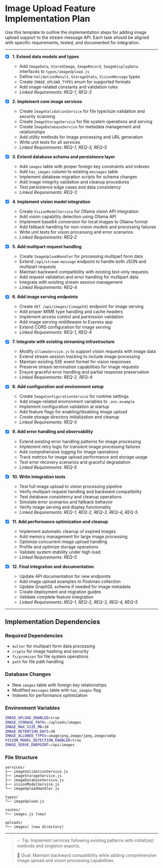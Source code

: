 # Image Upload Feature Implementation Plan

Use this template to outline the implementation steps for adding image upload support to the stream message API. Each task should be aligned with specific requirements, tested, and documented for integration.

---

- [x] **1. Extend data models and types**
  - Add `ImageData`, `StoredImage`, `ImageRecord`, `ImageDisplayData` interfaces to `types/imageUpload.js`
  - Define `ValidationResult`, `StorageStats`, `VisionMessage` types
  - Create `IMAGE_UPLOAD_TYPES` enum for supported formats
  - Add image-related constants and validation rules
  - _Linked Requirements: REQ-1, REQ-3_

- [x] **2. Implement core image services**
  - Create `ImageValidationService` for file type/size validation and security scanning
  - Create `ImageStorageService` for file system operations and serving
  - Create `ImageDatabaseService` for metadata management and relationships
  - Add utility methods for image processing and URL generation
  - Write unit tests for all services
  - _Linked Requirements: REQ-1, REQ-3, REQ-5_

- [x] **3. Extend database schema and persistence layer**
  - Add `images` table with proper foreign key constraints and indexes
  - Add `has_images` column to existing `messages` table
  - Implement database migration scripts for schema changes
  - Add image integrity validation and cleanup procedures
  - Test persistence edge cases and data consistency
  - _Linked Requirements: REQ-3_

- [x] **4. Implement vision model integration**
  - Create `VisionModelService` for Ollama vision API integration
  - Add vision capability detection using Ollama API
  - Implement base64 conversion for local images to Ollama format
  - Add fallback handling for non-vision models and processing failures
  - Write unit tests for vision processing and error scenarios
  - _Linked Requirements: REQ-2_

- [x] **5. Add multipart request handling**
  - Create `ImageUploadHandler` for processing multipart form data
  - Extend `/api/stream-message` endpoint to handle both JSON and multipart requests
  - Maintain backward compatibility with existing text-only requests
  - Add request validation and error handling for multipart data
  - Integrate with existing stream session management
  - _Linked Requirements: REQ-4_

- [x] **6. Add image serving endpoints**
  - Create `GET /api/images/{imageId}` endpoint for image serving
  - Add proper MIME type handling and cache headers
  - Implement access control and permission validation
  - Add image serving middleware to Express app
  - Extend CORS configuration for image serving
  - _Linked Requirements: REQ-1, REQ-4_

- [x] **7. Integrate with existing streaming infrastructure**
  - Modify `ollamaService.js` to support vision requests with image data
  - Extend stream session tracking to include image processing
  - Maintain existing SSE event format for vision responses
  - Preserve stream termination capabilities for image requests
  - Ensure graceful error handling and partial response preservation
  - _Linked Requirements: REQ-2, REQ-4_

- [x] **8. Add configuration and environment setup**
  - Create `ImageConfigurationService` for runtime settings
  - Add image-related environment variables to `.env.example`
  - Implement configuration validation at startup
  - Add feature flags for enabling/disabling image upload
  - Create storage directory initialization and cleanup
  - _Linked Requirements: REQ-5_

- [x] **9. Add error handling and observability**
  - Extend existing error handling patterns for image processing
  - Implement retry logic for transient image processing failures
  - Add comprehensive logging for image operations
  - Track metrics for image upload performance and storage usage
  - Test error recovery scenarios and graceful degradation
  - _Linked Requirements: REQ-5_

- [x] **10. Write integration tests**
  - Test full image upload to vision processing pipeline
  - Verify multipart request handling and backward compatibility
  - Test database consistency and cleanup operations
  - Simulate error scenarios and fallback behavior
  - Verify image serving and display functionality
  - _Linked Requirements: REQ-1, REQ-2, REQ-3, REQ-4, REQ-5_

- [x] **11. Add performance optimization and cleanup**
  - Implement automatic cleanup of expired images
  - Add memory management for large image processing
  - Optimize concurrent image upload handling
  - Profile and optimize storage operations
  - Validate system stability under high load
  - _Linked Requirements: REQ-5_

- [x] **12. Final integration and documentation**
  - Update API documentation for new endpoints
  - Add image upload examples to Postman collection
  - Update GraphQL schema if needed for image metadata
  - Create deployment and migration guides
  - Validate complete feature integration
  - _Linked Requirements: REQ-1, REQ-2, REQ-3, REQ-4, REQ-5_

---

## Implementation Dependencies

### Required Dependencies
- `multer` for multipart form data processing
- `crypto` for image hashing and security
- `fs/promises` for file system operations
- `path` for file path handling

### Database Changes
- New `images` table with foreign key relationships
- Modified `messages` table with `has_images` flag
- Indexes for performance optimization

### Environment Variables
```bash
IMAGE_UPLOAD_ENABLED=true
IMAGE_STORAGE_PATH=./uploads/images
IMAGE_MAX_SIZE_MB=10
IMAGE_RETENTION_DAYS=30
IMAGE_ALLOWED_TYPES=image/png,image/jpeg,image/webp
VISION_MODEL_DETECTION_ENABLED=true
IMAGE_SERVE_ENDPOINT=/api/images
```

### File Structure
```
services/
├── imageValidationService.js
├── imageStorageService.js
├── imageDatabaseService.js
├── visionModelService.js
└── imageUploadHandler.js

types/
└── imageUpload.js

routes/
└── images.js (new)

uploads/
└── images/ (new directory)
```

---

> ✅ Tip: Implement services following existing patterns with initialize() methods and singleton exports.
>  
> 🎯 Goal: Maintain backward compatibility while adding comprehensive image upload and vision processing capabilities. 
